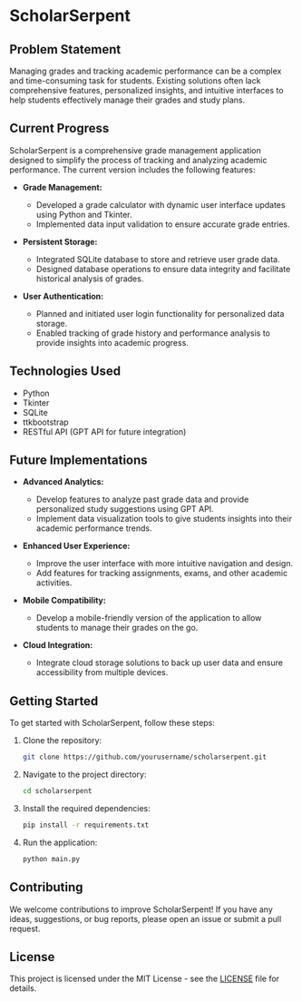 # ScholarSerpent

## Problem Statement
Managing grades and tracking academic performance can be a complex and time-consuming task for students. Existing solutions often lack comprehensive features, personalized insights, and intuitive interfaces to help students effectively manage their grades and study plans.

## Current Progress
ScholarSerpent is a comprehensive grade management application designed to simplify the process of tracking and analyzing academic performance. The current version includes the following features:

- **Grade Management:**
  - Developed a grade calculator with dynamic user interface updates using Python and Tkinter.
  - Implemented data input validation to ensure accurate grade entries.
  
- **Persistent Storage:**
  - Integrated SQLite database to store and retrieve user grade data.
  - Designed database operations to ensure data integrity and facilitate historical analysis of grades.
  
- **User Authentication:**
  - Planned and initiated user login functionality for personalized data storage.
  - Enabled tracking of grade history and performance analysis to provide insights into academic progress.

## Technologies Used
- Python
- Tkinter
- SQLite
- ttkbootstrap
- RESTful API (GPT API for future integration)

## Future Implementations
- **Advanced Analytics:**
  - Develop features to analyze past grade data and provide personalized study suggestions using GPT API.
  - Implement data visualization tools to give students insights into their academic performance trends.

- **Enhanced User Experience:**
  - Improve the user interface with more intuitive navigation and design.
  - Add features for tracking assignments, exams, and other academic activities.
  
- **Mobile Compatibility:**
  - Develop a mobile-friendly version of the application to allow students to manage their grades on the go.

- **Cloud Integration:**
  - Integrate cloud storage solutions to back up user data and ensure accessibility from multiple devices.

## Getting Started
To get started with ScholarSerpent, follow these steps:

1. Clone the repository:
    ```bash
    git clone https://github.com/yourusername/scholarserpent.git
    ```

2. Navigate to the project directory:
    ```bash
    cd scholarserpent
    ```

3. Install the required dependencies:
    ```bash
    pip install -r requirements.txt
    ```

4. Run the application:
    ```bash
    python main.py
    ```

## Contributing
We welcome contributions to improve ScholarSerpent! If you have any ideas, suggestions, or bug reports, please open an issue or submit a pull request.

## License
This project is licensed under the MIT License - see the [LICENSE](LICENSE) file for details.
